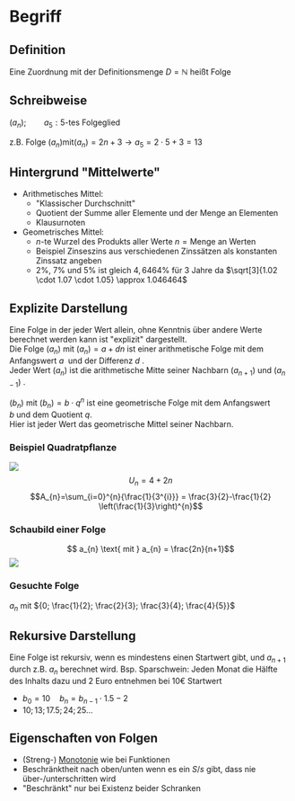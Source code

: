 # Begriff
## Definition
Eine Zuordnung mit der Definitionsmenge $D = \mathbb{N}$ heißt Folge

## Schreibweise
$(a_{n}); \qquad a_{5}: 5\text{-tes Folgeglied}$

z.B. Folge $(a_{n}) \text{mit} (a_{n}) = 2n+3 \rightarrow a_{5}=2 \cdot 5 + 3 = 13$

## Hintergrund "Mittelwerte"
- Arithmetisches Mittel:
	- "Klassischer Durchschnitt"
	- Quotient der Summe aller Elemente und der Menge an Elementen
	- Klausurnoten
- Geometrisches Mittel:
	- $n \text{-te}$ Wurzel des Produkts aller Werte $n=\text{Menge an Werten}$
	- Beispiel Zinseszins aus verschiedenen Zinssätzen als konstanten Zinssatz angeben
	- $2\%$, $7\%$ und $5\%$  ist gleich $4,6464\%$ für $3$ Jahre da $\sqrt[3]{1.02 \cdot 1.07 \cdot 1.05} \approx 1.046464$

## Explizite Darstellung
Eine Folge in der jeder Wert allein, ohne Kenntnis über andere Werte berechnet werden kann ist "explizit" dargestellt.  
Die Folge $(a_{n})$ mit $(a_{n}) = a+dn$ ist einer arithmetische Folge mit dem Anfangswert $a$  und der Differenz $d$ .  
Jeder Wert $(a_{n})$ ist die arithmetische Mitte seiner Nachbarn $(a_{n+1})$ und $(a_{n-1})$ .

$(b_{n})$ mit $(b_{n}) = b \cdot q^{n}$  ist eine geometrische Folge mit dem Anfangswert $b$ und dem Quotient $q$.  
Hier ist jeder Wert das geometrische Mittel seiner Nachbarn.

### Beispiel Quadratpflanze
![](quadratpflanze.png)
$$U_{n}=4+2n$$
$$A_{n}=\sum_{i=0}^{n}{\frac{1}{3^{i}}} = \frac{3}{2}-\frac{1}{2} \left(\frac{1}{3}\right)^{n}$$

### Schaubild einer Folge
$$ a_{n} \text{ mit } a_{n} = \frac{2n}{n+1}$$
![](schaubildFolge.png)

### Gesuchte Folge
$a_{n}$ mit ${0; \frac{1}{2}; \frac{2}{3}; \frac{3}{4}; \frac{4}{5}}$

## Rekursive Darstellung
Eine Folge ist rekursiv, wenn es mindestens einen Startwert gibt, und $a_{n+1}$ durch z.B. $a_{n}$ berechnet wird.
Bsp. Sparschwein: Jeden Monat die Hälfte des Inhalts dazu und $2$ Euro entnehmen bei $10€$ Startwert
- $b_0 = 10 \quad b_n=b_{n-1}\cdot1.5-2$
- $10;13;17.5;24;25 \ldots$

## Eigenschaften von Folgen
- (Streng-) [Monotonie](Monotonie%20bei%20Folgen.md) wie bei Funktionen 
- Beschränktheit nach oben/unten wenn es ein $S/s$ gibt, dass nie über-/unterschritten wird
- "Beschränkt" nur bei Existenz beider Schranken

